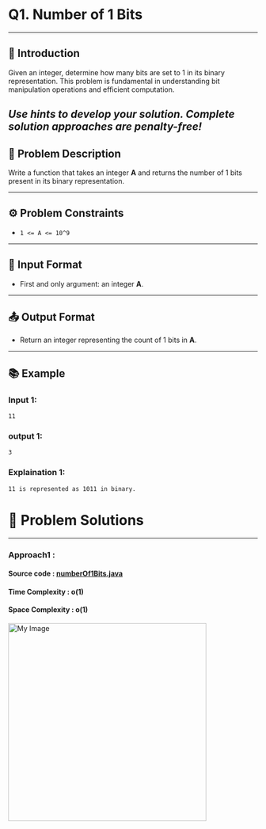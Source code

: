 # Q1. Number of 1 Bits
---
## 🚀 Introduction
Given an integer, determine how many bits are set to 1 in its binary representation. This problem is fundamental in understanding bit manipulation operations and efficient computation.

_Use hints to develop your solution. Complete solution approaches are penalty-free!_
---
## 📝 Problem Description
Write a function that takes an integer **A** and returns the number of 1 bits present in its binary representation.

---

## ⚙️ Problem Constraints
- `1 <= A <= 10^9`

---

## 📝 Input Format
- First and only argument: an integer **A**.

---

## 📤 Output Format
- Return an integer representing the count of 1 bits in **A**.

---

## 📚 Example
### Input 1:
```plaintext
11
```
### output 1:
```plaintext
3
```
### Explaination 1:
```plaintext
11 is represented as 1011 in binary.
```
# 📝 Problem Solutions
---
### Approach1 : 
#### Source code : [numberOf1Bits.java](../src/numberOf1Bits/numberOf1Bits.java)
#### Time Complexity : o(1)
#### Space Complexity : o(1)

 <img src="../images/numberOf1Bits/step1.jpg" alt="My Image" width="400" /> 
